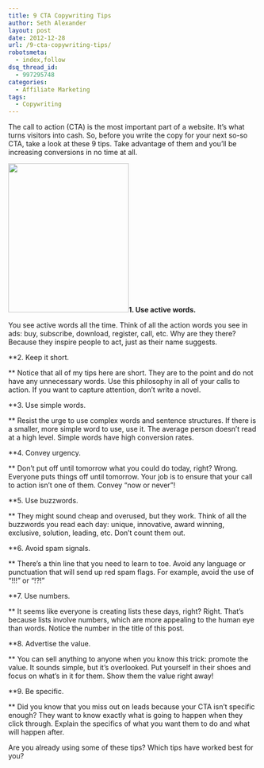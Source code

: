 ```yaml
---
title: 9 CTA Copywriting Tips
author: Seth Alexander
layout: post
date: 2012-12-28
url: /9-cta-copywriting-tips/
robotsmeta:
  - index,follow
dsq_thread_id:
  - 997295748
categories:
  - Affiliate Marketing
tags:
  - Copywriting
---
```

The call to action (CTA) is the most important part of a website. It’s what turns visitors into cash. So, before you write the copy for your next so-so CTA, take a look at these 9 tips. Take advantage of them and you’ll be increasing conversions in no time at all.

**<img class="size-medium wp-image-6975 alignleft" title="cta" alt="" src="http://sethaalexander.com/wp-content/uploads/2012/12/wpid-cta-243x300.gif" width="243" height="300" />1. Use active words.**
  
You see active words all the time. Think of all the action words you see in ads: buy, subscribe, download, register, call, etc. Why are they there? Because they inspire people to act, just as their name suggests.

**2. Keep it short.
  
** Notice that all of my tips here are short. They are to the point and do not have any unnecessary words. Use this philosophy in all of your calls to action. If you want to capture attention, don’t write a novel.

**3. Use simple words.
  
** Resist the urge to use complex words and sentence structures. If there is a smaller, more simple word to use, use it. The average person doesn’t read at a high level. Simple words have high conversion rates.

**4. Convey urgency.
  
** Don’t put off until tomorrow what you could do today, right? Wrong. Everyone puts things off until tomorrow. Your job is to ensure that your call to action isn’t one of them. Convey “now or never”!

**5. Use buzzwords.
  
** They might sound cheap and overused, but they work. Think of all the buzzwords you read each day: unique, innovative, award winning, exclusive, solution, leading, etc. Don’t count them out.

**6. Avoid spam signals.
  
** There’s a thin line that you need to learn to toe. Avoid any language or punctuation that will send up red spam flags. For example, avoid the use of “!!!” or “!?!”

**7. Use numbers.
  
** It seems like everyone is creating lists these days, right? Right. That’s because lists involve numbers, which are more appealing to the human eye than words. Notice the number in the title of this post.

**8. Advertise the value.
  
** You can sell anything to anyone when you know this trick: promote the value. It sounds simple, but it’s overlooked. Put yourself in their shoes and focus on what’s in it for them. Show them the value right away!

**9. Be specific.
  
** Did you know that you miss out on leads because your CTA isn’t specific enough? They want to know exactly what is going to happen when they click through. Explain the specifics of what you want them to do and what will happen after.

Are you already using some of these tips? Which tips have worked best for you?